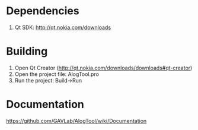# Dependencies
1. Qt SDK: http://qt.nokia.com/downloads

# Building
1. Open Qt Creator (http://qt.nokia.com/downloads/downloads#qt-creator)
2. Open the project file: AlogTool.pro
3. Run the project: Build->Run

# Documentation

https://github.com/GAVLab/AlogTool/wiki/Documentation